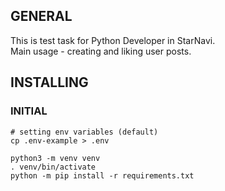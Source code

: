 ## GENERAL
This is test task for Python Developer in StarNavi.\
Main usage - creating and liking user posts.

## INSTALLING
### INITIAL
```
# setting env variables (default)
cp .env-example > .env

python3 -m venv venv
. venv/bin/activate
python -m pip install -r requirements.txt
```

